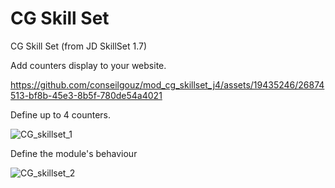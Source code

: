 CG Skill Set
=======

CG Skill Set (from JD SkillSet 1.7)

Add counters display to your website.

https://github.com/conseilgouz/mod_cg_skillset_j4/assets/19435246/26874513-bf8b-45e3-8b5f-780de54a4021

Define up to 4 counters.

![CG_skillset_1](https://github.com/conseilgouz/mod_cg_skillset_j4/assets/19435246/c2e785bf-ab94-40c0-ade3-b56b379109be)

Define the module's behaviour

![CG_skillset_2](https://github.com/conseilgouz/mod_cg_skillset_j4/assets/19435246/9f7b7e40-2d32-442e-b2ac-113e33d51ec3)
